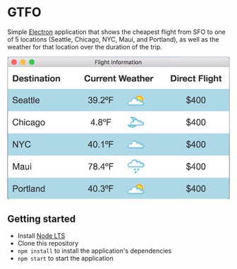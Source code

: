 # GTFO

Simple [Electron](http://electron.atom.io) application that shows the cheapest flight from SFO to one of 5 locations (Seattle, Chicago, NYC, Maui, and Portland), as well as the weather for that location over the duration of the trip.

![Image](flights.png "Image of Electron app")

## Getting started

- Install [Node LTS](https://nodejs.org)
- Clone this repository
- `npm install` to install the application's dependencies
- `npm start` to start the application
